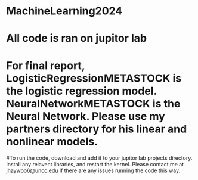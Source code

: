 # MachineLearning2024
# All code is ran on jupitor lab
# For final report, LogisticRegressionMETASTOCK is the logistic regression model. NeuralNetworkMETASTOCK is the Neural Network. Please use my partners directory for his linear and nonlinear models.
#To run the code, download and add it to your jupitor lab projects directory. Install any relavent libraries, and restart the kernel. Please contact me at jhaywoo6@uncc.edu if there are any issues running the code this way.
